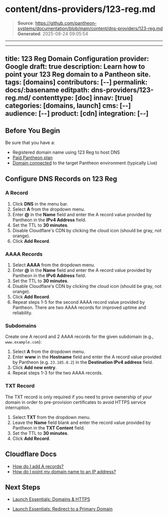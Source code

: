 # content/dns-providers/123-reg.md

> **Source**: https://github.com/pantheon-systems/documentation/blob/main/content/dns-providers/123-reg.md
> **Generated**: 2025-08-24 09:05:54

---

---
title: 123 Reg Domain Configuration
provider: Google
draft: true
description: Learn how to point your 123 Reg domain to a Pantheon site.
tags: [domains]
contributors: [--]
permalink: docs/:basename
editpath: dns-providers/123-reg.md/
contenttype: [doc]
innav: [true]
categories: [domains, launch]
cms: [--]
audience: [--]
product: [cdn]
integration: [--]
---
## Before You Begin
Be sure that you have a:


- Registered domain name using 123 Reg to host DNS
- [Paid Pantheon plan](/guides/launch/plans)
- [Domain connected](/guides/launch/domains) to the target Pantheon environment (typically Live)

## Configure DNS Records on 123 Reg

### A Record
1. Click **DNS** in the menu bar.
2. Select **A** from the dropdown menu.
4. Enter **@** in the **Name** field and enter the A record value provided by Pantheon in the **IPv4 Address** field.
5. Set the TTL to **30 minutes**.
6. Disable Cloudflare's CDN by clicking the cloud icon (should be gray, not orange).
6. Click **Add Record**.

### AAAA Records
1. Select **AAAA** from the dropdown menu.
2. Enter **@** in the **Name** field and enter the A record value provided by Pantheon in the **IPv6 Address** field.
3. Set the TTL to **30 minutes**.
4. Disable Cloudflare's CDN by clicking the cloud icon (should be gray, not orange).
5. Click **Add Record**.
6. Repeat steps 1-5 for the second AAAA record value provided by Pantheon. There are two AAAA records for improved uptime and reliability.

### Subdomains
Create one A record and 2 AAAA records for the given subdomain (e.g., `www.example.com`):

1. Select **A** from the dropdown menu.
2. Enter **www** in the **Hostname** field and enter the A record value provided by Pantheon (e.g. `23.185.0.2`) in the **Destination IPv4 address** field.
3. Click **Add new entry**.
4. Repeat steps 1-3 for the two AAAA records.

### TXT Record
The TXT record is only required if you need to prove ownership of your domain in order to pre-provision certificates to avoid HTTPS service interruption.

1. Select **TXT** from the dropdown menu.
2. Leave the **Name** field blank and enter the record value provided by Pantheon in the **TXT Content** field.
3. Set the TTL to **30 minutes**.
4. Click **Add Record**.

## Cloudflare Docs

* [How do I add A records?](https://support.cloudflare.com/hc/en-us/articles/200169096-How-do-I-add-A-records-)
* [How do I point my domain name to an IP address?](https://www.123-reg.co.uk/support/domains/how-do-i-point-my-domain-name-to-an-ip-address/)

## Next Steps

* [Launch Essentials: Domains & HTTPS](/guides/launch/domains)

* [Launch Essentials: Redirect to a Primary Domain](/guides/launch/redirects)
